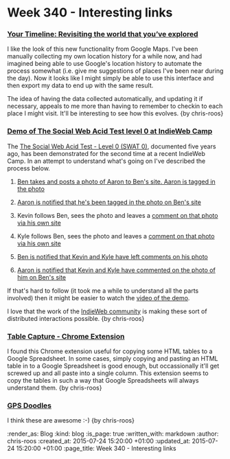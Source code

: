Week 340 - Interesting links
============================

### [Your Timeline: Revisiting the world that you’ve explored](http://google-latlong.blogspot.co.uk/2015/07/your-timeline-revisiting-world-that.html)

I like the look of this new functionality from Google Maps. I've been manually collecting my own location history for a while now, and had imagined being able to use Google's location history to automate the process somewhat (i.e. give me suggestions of places I've been near during the day). Now it looks like I might simply be able to use this interface and then export my data to end up with the same result.

The idea of having the data collected automatically, and updating it if necessary, appeals to me more than having to remember to checkin to each place I might visit. It'll be interesting to see how this evolves. {by chris-roos}


### [Demo of The Social Web Acid Test level 0 at IndieWeb Camp](http://tantek.com/2015/193/t2/user-flow-permalinks-indieweb-swat0)

The [The Social Web Acid Test - Level 0 (SWAT 0)](http://www.w3.org/2005/Incubator/federatedsocialweb/wiki/SWAT0), documented five years ago, has been demonstrated for the second time at a recent IndieWeb Camp. In an attempt to understand what's going on I've described the process below.

1. [Ben takes and posts a photo of Aaron to Ben's site. Aaron is tagged in the photo](https://ben.thatmustbe.me/photo/2015/7/12/9/)

2. [Aaron is notified that he's been tagged in the photo on Ben's site](https://aaronparecki.com/notes/2015/07/12/4/swat0)

4. Kevin follows Ben, sees the photo and leaves a [comment on that photo via his own site](http://known.kevinmarks.com/2015/aaron-is-now-demoing-swat0-replies)

5. Kyle follows Ben, sees the photo and leaves a [comment on that photo via his own site](https://kylewm.com/2015/07/much-better-photo-very-handsome-not-so-sleepy)

6. [Ben is notified that Kevin and Kyle have left comments on his photo](https://ben.thatmustbe.me/image/uploaded/notification.png)

7. [Aaron is notified that Kevin and Kyle have commented on the photo of him on Ben's site](https://aaronparecki.com/notes/2015/07/12/5/swat0-indiewebcamp)

If that's hard to follow (it took me a while to understand all the parts involved) then it might be easier to watch the [video of the demo](https://aaronparecki.com/notes/2015/07/14/1/swat0).

I love that the work of the [IndieWeb community](http://indiewebcamp.com/) is making these sort of distributed interactions possible. {by chris-roos}


### [Table Capture - Chrome Extension](https://chrome.google.com/webstore/detail/table-capture/iebpjdmgckacbodjpijphcplhebcmeop?hl=en)

I found this Chrome extension useful for copying some HTML tables to a Google Spreadsheet. In some cases, simply copying and pasting an HTML table in to a Google Spreadsheet is good enough, but occassionally it'll get screwed up and all paste into a single column. This extension seems to copy the tables in such a way that Google Spreadsheets will always understand them. {by chris-roos}


### [GPS Doodles](http://garmin.blogs.com/my_weblog/2015/07/gps-doodles-a-new-form-of-art-hitting-the-streets.html#.VbJJ7RNVhBc)

I think these are awesome :-) {by chris-roos}


:render_as: Blog
:kind: blog
:is_page: true
:written_with: markdown
:author: chris-roos
:created_at: 2015-07-24 15:20:00 +01:00
:updated_at: 2015-07-24 15:20:00 +01:00
:page_title: Week 340 - Interesting links
